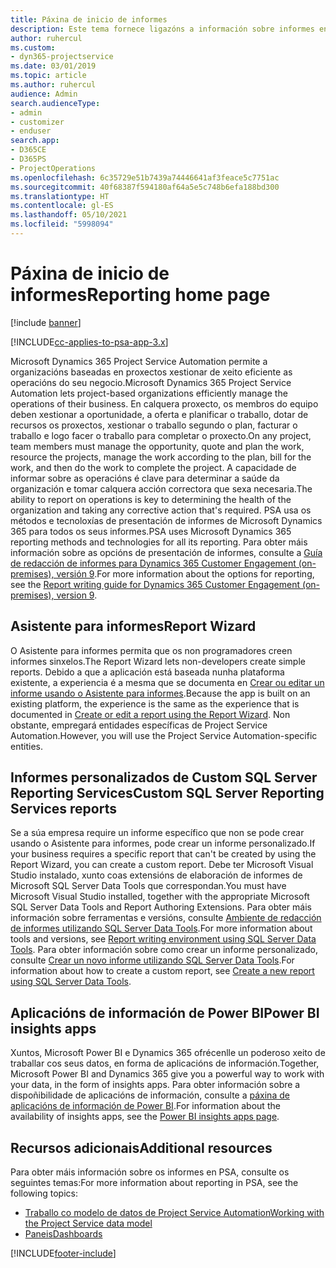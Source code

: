 ```yaml
---
title: Páxina de inicio de informes
description: Este tema fornece ligazóns a información sobre informes en Dynamics 365 Project Service Automation.
author: ruhercul
ms.custom:
- dyn365-projectservice
ms.date: 03/01/2019
ms.topic: article
ms.author: ruhercul
audience: Admin
search.audienceType:
- admin
- customizer
- enduser
search.app:
- D365CE
- D365PS
- ProjectOperations
ms.openlocfilehash: 6c35729e51b7439a74446641af3feace5c7751ac
ms.sourcegitcommit: 40f68387f594180af64a5e5c748b6efa188bd300
ms.translationtype: HT
ms.contentlocale: gl-ES
ms.lasthandoff: 05/10/2021
ms.locfileid: "5998094"
---
```

# <a name="reporting-home-page"></a><span data-ttu-id="576ee-103">Páxina de inicio de informes</span><span class="sxs-lookup"><span data-stu-id="576ee-103">Reporting home page</span></span>

[!include [banner](../includes/psa-now-project-operations.md)]

[!INCLUDE[cc-applies-to-psa-app-3.x](../includes/cc-applies-to-psa-app-3x.md)]

<span data-ttu-id="576ee-104">Microsoft Dynamics 365 Project Service Automation permite a organizacións baseadas en proxectos xestionar de xeito eficiente as operacións do seu negocio.</span><span class="sxs-lookup"><span data-stu-id="576ee-104">Microsoft Dynamics 365 Project Service Automation lets project-based organizations efficiently manage the operations of their business.</span></span> <span data-ttu-id="576ee-105">En calquera proxecto, os membros do equipo deben xestionar a oportunidade, a oferta e planificar o traballo, dotar de recursos os proxectos, xestionar o traballo segundo o plan, facturar o traballo e logo facer o traballo para completar o proxecto.</span><span class="sxs-lookup"><span data-stu-id="576ee-105">On any project, team members must manage the opportunity, quote and plan the work, resource the projects, manage the work according to the plan, bill for the work, and then do the work to complete the project.</span></span> <span data-ttu-id="576ee-106">A capacidade de informar sobre as operacións é clave para determinar a saúde da organización e tomar calquera acción correctora que sexa necesaria.</span><span class="sxs-lookup"><span data-stu-id="576ee-106">The ability to report on operations is key to determining the health of the organization and taking any corrective action that's required.</span></span> <span data-ttu-id="576ee-107">PSA usa os métodos e tecnoloxías de presentación de informes de Microsoft Dynamics 365 para todos os seus informes.</span><span class="sxs-lookup"><span data-stu-id="576ee-107">PSA uses Microsoft Dynamics 365 reporting methods and technologies for all its reporting.</span></span> <span data-ttu-id="576ee-108">Para obter máis información sobre as opcións de presentación de informes, consulte a [Guía de redacción de informes para Dynamics 365 Customer Engagement (on-premises), versión 9](/dynamics365/customerengagement/on-premises/analytics/reporting-analytics-with-dynamics-365).</span><span class="sxs-lookup"><span data-stu-id="576ee-108">For more information about the options for reporting, see the [Report writing guide for Dynamics 365 Customer Engagement (on-premises), version 9](/dynamics365/customerengagement/on-premises/analytics/reporting-analytics-with-dynamics-365).</span></span>

## <a name="report-wizard"></a><span data-ttu-id="576ee-109">Asistente para informes</span><span class="sxs-lookup"><span data-stu-id="576ee-109">Report Wizard</span></span>

<span data-ttu-id="576ee-110">O Asistente para informes permita que os non programadores creen informes sinxelos.</span><span class="sxs-lookup"><span data-stu-id="576ee-110">The Report Wizard lets non-developers create simple reports.</span></span> <span data-ttu-id="576ee-111">Debido a que a aplicación está baseada nunha plataforma existente, a experiencia é a mesma que se documenta en [Crear ou editar un informe usando o Asistente para informes](/dynamics365/customerengagement/on-premises/basics/create-edit-copy-report-wizard).</span><span class="sxs-lookup"><span data-stu-id="576ee-111">Because the app is built on an existing platform, the experience is the same as the experience that is documented in [Create or edit a report using the Report Wizard](/dynamics365/customerengagement/on-premises/basics/create-edit-copy-report-wizard).</span></span> <span data-ttu-id="576ee-112">Non obstante, empregará entidades específicas de Project Service Automation.</span><span class="sxs-lookup"><span data-stu-id="576ee-112">However, you will use the Project Service Automation-specific entities.</span></span>

## <a name="custom-sql-server-reporting-services-reports"></a><span data-ttu-id="576ee-113">Informes personalizados de Custom SQL Server Reporting Services</span><span class="sxs-lookup"><span data-stu-id="576ee-113">Custom SQL Server Reporting Services reports</span></span>

<span data-ttu-id="576ee-114">Se a súa empresa require un informe específico que non se pode crear usando o Asistente para informes, pode crear un informe personalizado.</span><span class="sxs-lookup"><span data-stu-id="576ee-114">If your business requires a specific report that can't be created by using the Report Wizard, you can create a custom report.</span></span> <span data-ttu-id="576ee-115">Debe ter Microsoft Visual Studio instalado, xunto coas extensións de elaboración de informes de Microsoft SQL Server Data Tools que correspondan.</span><span class="sxs-lookup"><span data-stu-id="576ee-115">You must have Microsoft Visual Studio installed, together with the appropriate Microsoft SQL Server Data Tools and Report Authoring Extensions.</span></span> <span data-ttu-id="576ee-116">Para obter máis información sobre ferramentas e versións, consulte [Ambiente de redacción de informes utilizando SQL Server Data Tools](/dynamics365/customerengagement/on-premises/analytics/report-writing-environment-using-sql-server-data-tools).</span><span class="sxs-lookup"><span data-stu-id="576ee-116">For more information about tools and versions, see [Report writing environment using SQL Server Data Tools](/dynamics365/customerengagement/on-premises/analytics/report-writing-environment-using-sql-server-data-tools).</span></span> <span data-ttu-id="576ee-117">Para obter información sobre como crear un informe personalizado, consulte [Crear un novo informe utilizando SQL Server Data Tools](/dynamics365/customerengagement/on-premises/analytics/create-a-new-report-using-sql-server-data-tools).</span><span class="sxs-lookup"><span data-stu-id="576ee-117">For information about how to create a custom report, see [Create a new report using SQL Server Data Tools](/dynamics365/customerengagement/on-premises/analytics/create-a-new-report-using-sql-server-data-tools).</span></span>

## <a name="power-bi-insights-apps"></a><span data-ttu-id="576ee-118">Aplicacións de información de Power BI</span><span class="sxs-lookup"><span data-stu-id="576ee-118">Power BI insights apps</span></span>

<span data-ttu-id="576ee-119">Xuntos, Microsoft Power BI e Dynamics 365 ofrécenlle un poderoso xeito de traballar cos seus datos, en forma de aplicacións de información.</span><span class="sxs-lookup"><span data-stu-id="576ee-119">Together, Microsoft Power BI and Dynamics 365 give you a powerful way to work with your data, in the form of insights apps.</span></span> <span data-ttu-id="576ee-120">Para obter información sobre a dispoñibilidade de aplicacións de información, consulte a [páxina de aplicacións de información de Power BI](https://powerbi.microsoft.com/power-bi-insights-apps/).</span><span class="sxs-lookup"><span data-stu-id="576ee-120">For information about the availability of insights apps, see the [Power BI insights apps page](https://powerbi.microsoft.com/power-bi-insights-apps/).</span></span>


## <a name="additional-resources"></a><span data-ttu-id="576ee-121">Recursos adicionais</span><span class="sxs-lookup"><span data-stu-id="576ee-121">Additional resources</span></span>
<span data-ttu-id="576ee-122">Para obter máis información sobre os informes en PSA, consulte os seguintes temas:</span><span class="sxs-lookup"><span data-stu-id="576ee-122">For more information about reporting in PSA, see the following topics:</span></span>

- [<span data-ttu-id="576ee-123">Traballo co modelo de datos de Project Service Automation</span><span class="sxs-lookup"><span data-stu-id="576ee-123">Working with the Project Service data model</span></span>](reports-working-project-service-data-model.md)
- [<span data-ttu-id="576ee-124">Paneis</span><span class="sxs-lookup"><span data-stu-id="576ee-124">Dashboards</span></span>](reports-dashboards.md)



[!INCLUDE[footer-include](../includes/footer-banner.md)]